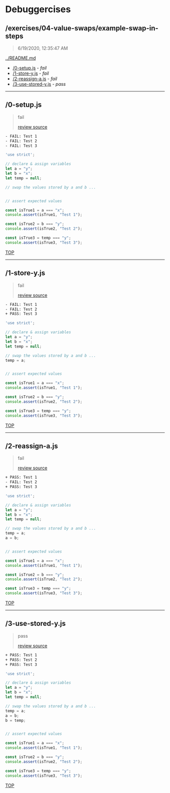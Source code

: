 # Debuggercises 

## /exercises/04-value-swaps/example-swap-in-steps 

> 6/19/2020, 12:35:47 AM 

[../README.md](../README.md)

- [/0-setup.js](#0-setupjs) - _fail_ 
- [/1-store-y.js](#1-store-yjs) - _fail_ 
- [/2-reassign-a.js](#2-reassign-ajs) - _fail_ 
- [/3-use-stored-y.js](#3-use-stored-yjs) - _pass_ 

---

## /0-setup.js 

> fail 
>
> [review source](../../../exercises/04-value-swaps/example-swap-in-steps/0-setup.js)

```txt
- FAIL: Test 1
- FAIL: Test 2
- FAIL: Test 3
```

```js
'use strict';

// declare & assign variables
let a = "y";
let b = "x";
let temp = null;

// swap the values stored by a and b ...


// assert expected values

const isTrue1 = a === "x";
console.assert(isTrue1, "Test 1");

const isTrue2 = b === "y";
console.assert(isTrue2, "Test 2");

const isTrue3 = temp === "y";
console.assert(isTrue3, "Test 3");

```

[TOP](#debuggercises)

---

## /1-store-y.js 

> fail 
>
> [review source](../../../exercises/04-value-swaps/example-swap-in-steps/1-store-y.js)

```txt
- FAIL: Test 1
- FAIL: Test 2
+ PASS: Test 3
```

```js
'use strict';

// declare & assign variables
let a = "y";
let b = "x";
let temp = null;

// swap the values stored by a and b ...
temp = a;


// assert expected values

const isTrue1 = a === "x";
console.assert(isTrue1, "Test 1");

const isTrue2 = b === "y";
console.assert(isTrue2, "Test 2");

const isTrue3 = temp === "y";
console.assert(isTrue3, "Test 3");

```

[TOP](#debuggercises)

---

## /2-reassign-a.js 

> fail 
>
> [review source](../../../exercises/04-value-swaps/example-swap-in-steps/2-reassign-a.js)

```txt
+ PASS: Test 1
- FAIL: Test 2
+ PASS: Test 3
```

```js
'use strict';

// declare & assign variables
let a = "y";
let b = "x";
let temp = null;

// swap the values stored by a and b ...
temp = a;
a = b;


// assert expected values

const isTrue1 = a === "x";
console.assert(isTrue1, "Test 1");

const isTrue2 = b === "y";
console.assert(isTrue2, "Test 2");

const isTrue3 = temp === "y";
console.assert(isTrue3, "Test 3");

```

[TOP](#debuggercises)

---

## /3-use-stored-y.js 

> pass 
>
> [review source](../../../exercises/04-value-swaps/example-swap-in-steps/3-use-stored-y.js)

```txt
+ PASS: Test 1
+ PASS: Test 2
+ PASS: Test 3
```

```js
'use strict';

// declare & assign variables
let a = "y";
let b = "x";
let temp = null;

// swap the values stored by a and b ...
temp = a;
a = b;
b = temp;


// assert expected values

const isTrue1 = a === "x";
console.assert(isTrue1, "Test 1");

const isTrue2 = b === "y";
console.assert(isTrue2, "Test 2");

const isTrue3 = temp === "y";
console.assert(isTrue3, "Test 3");

```

[TOP](#debuggercises)

